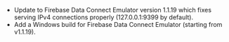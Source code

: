- Update to Firebase Data Connect Emulator version 1.1.19 which fixes serving IPv4 connections properly (127.0.0.1:9399 by default).
- Add a Windows build for Firebase Data Connect Emulator (starting from v1.1.19).
